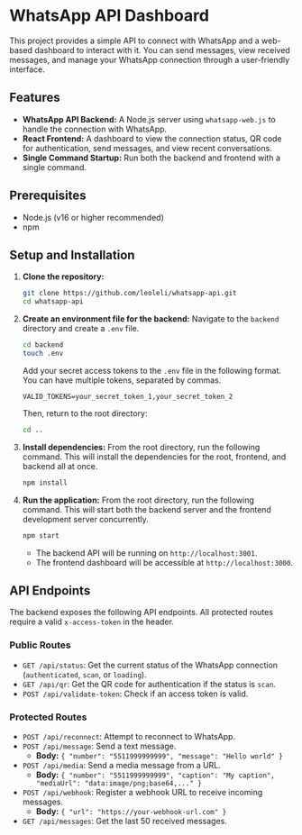 # WhatsApp API Dashboard

This project provides a simple API to connect with WhatsApp and a web-based dashboard to interact with it. You can send messages, view received messages, and manage your WhatsApp connection through a user-friendly interface.

## Features

*   **WhatsApp API Backend:** A Node.js server using `whatsapp-web.js` to handle the connection with WhatsApp.
*   **React Frontend:** A dashboard to view the connection status, QR code for authentication, send messages, and view recent conversations.
*   **Single Command Startup:** Run both the backend and frontend with a single command.

## Prerequisites

*   Node.js (v16 or higher recommended)
*   npm

## Setup and Installation

1.  **Clone the repository:**
    ```bash
    git clone https://github.com/leoleli/whatsapp-api.git
    cd whatsapp-api
    ```

2.  **Create an environment file for the backend:**
    Navigate to the `backend` directory and create a `.env` file.
    ```bash
    cd backend
    touch .env
    ```
    Add your secret access tokens to the `.env` file in the following format. You can have multiple tokens, separated by commas.
    ```
    VALID_TOKENS=your_secret_token_1,your_secret_token_2
    ```
    Then, return to the root directory:
    ```bash
    cd ..
    ```

3.  **Install dependencies:**
    From the root directory, run the following command. This will install the dependencies for the root, frontend, and backend all at once.
    ```bash
    npm install
    ```

4.  **Run the application:**
    From the root directory, run the following command. This will start both the backend server and the frontend development server concurrently.
    ```bash
    npm start
    ```
    *   The backend API will be running on `http://localhost:3001`.
    *   The frontend dashboard will be accessible at `http://localhost:3000`.

## API Endpoints

The backend exposes the following API endpoints. All protected routes require a valid `x-access-token` in the header.

### Public Routes

*   `GET /api/status`: Get the current status of the WhatsApp connection (`authenticated`, `scan`, or `loading`).
*   `GET /api/qr`: Get the QR code for authentication if the status is `scan`.
*   `POST /api/validate-token`: Check if an access token is valid.

### Protected Routes

*   `POST /api/reconnect`: Attempt to reconnect to WhatsApp.
*   `POST /api/message`: Send a text message.
    *   **Body:** `{ "number": "5511999999999", "message": "Hello world" }`
*   `POST /api/media`: Send a media message from a URL.
    *   **Body:** `{ "number": "5511999999999", "caption": "My caption", "mediaUrl": "data:image/png;base64,..." }`
*   `POST /api/webhook`: Register a webhook URL to receive incoming messages.
    *   **Body:** `{ "url": "https://your-webhook-url.com" }`
*   `GET /api/messages`: Get the last 50 received messages.
